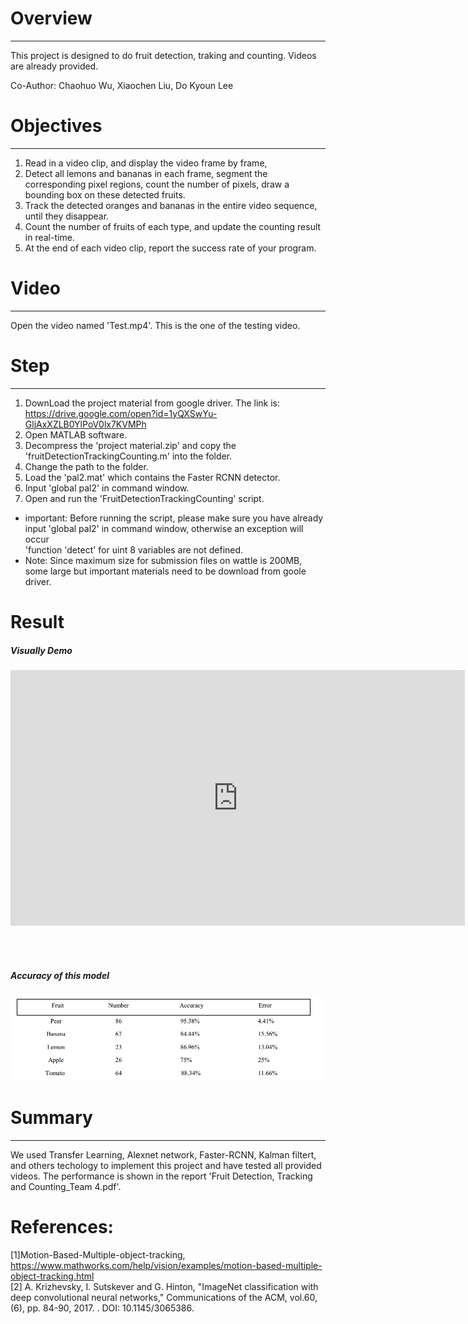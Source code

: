 # Overview
---------------------------------------------
This project is designed to do fruit detection, traking and counting. Videos are already provided.

Co-Author: Chaohuo Wu, Xiaochen Liu, Do Kyoun Lee

<!--more-->


# Objectives
---------------------------------------------
 1. Read in a video clip, and display the video frame by frame,
 2. Detect all lemons and bananas in each frame, segment the corresponding pixel regions, count the number of pixels, draw a bounding box on these detected fruits.
 3. Track the detected oranges and bananas in the entire video sequence, until they disappear.
 4. Count the number of fruits of each type, and update the counting result in real-time.
 5. At the end of each video clip, report the success rate of your program.



# Video
---------------------------------------------
Open the video named 'Test.mp4'. This is the one of the testing video.  



# Step
---------------------------------------------
1. DownLoad the project material from google driver. The link is: https://drive.google.com/open?id=1yQXSwYu-GljAxXZLB0YlPoV0lx7KVMPh
2. Open MATLAB software.
3. Decompress the 'project material.zip' and copy the 'fruitDetectionTrackingCounting.m' into the folder.
4. Change the path to the folder.
4. Load the 'pal2.mat' which contains the Faster RCNN detector.
4. Input 'global pal2' in command window.
5. Open and run the 'FruitDetectionTrackingCounting' script.

- important: Before running the script, please make sure you have already input 'global pal2' in command window, otherwise an exception will occur</br>'function 'detect' for uint 8 variables are not defined.
- Note: Since maximum size for submission files on wattle is 200MB, some large but important materials need to be download from goole driver.

# Result
##### Visually Demo


<iframe width="727" height="409" src="https://www.bilibili.com/video/av58801015/" frameborder="0" allow="accelerometer; autoplay; encrypted-media; gyroscope; picture-in-picture" allowfullscreen></iframe>





</br></br>
##### Accuracy of this model
<div align=center><img src = "FriutDetectionTrackingandCounting\table.png"></div>



# Summary
---------------------------------------------------------------------------------------------------------------------------------------------

We used Transfer Learning, Alexnet network, Faster-RCNN, Kalman filtert, and others techology to implement this project and have tested all provided videos. The performance is shown in the report 'Fruit Detection, Tracking and Counting_Team 4.pdf'.


# References:

 [1]Motion-Based-Multiple-object-tracking, https://www.mathworks.com/help/vision/examples/motion-based-multiple-object-tracking.html </br>
 [2] A. Krizhevsky, I. Sutskever and G. Hinton, "ImageNet classification with deep convolutional neural networks," Communications of the ACM, vol.60, (6), pp. 84-90, 2017. . DOI: 10.1145/3065386.
